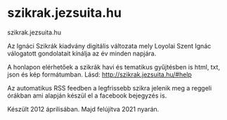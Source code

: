 # szikrak.jezsuita.hu
szikrak.jezsuita.hu

Az Ignáci Szikrák kiadvány digitális változata mely Loyolai Szent Ignác válogatott gondolatait kínálja az év minden napjára.

A honlapon elérhetőek a szikrák havi és tematikus gyűjtésben is html, txt, json és kép formátumban. Lásd: http://szikrak.jezsuita.hu/#help

Az automatikus RSS feedben a legfrissebb szikra jelenik meg a reggeli órákban ami alapján készül el a facebook bejegyzés is.

Készült 2012 áprilisában. Majd felújítva 2021 nyarán.
